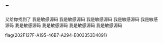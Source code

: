 # -
又给你找到了
我是敏感源码
我是敏感源码
我是敏感源码
我是敏感源码
我是敏感源码
我是敏感源码
我是敏感源码
我是敏感源码
我是敏感源码

flag{202F127F-A195-46B7-A294-E003353D4091}
